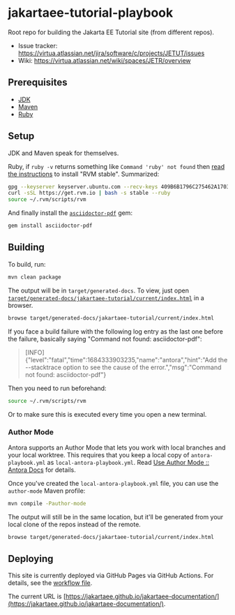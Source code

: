 # jakartaee-tutorial-playbook

Root repo for building the Jakarta EE Tutorial site (from different repos).

- Issue tracker: https://virtua.atlassian.net/jira/software/c/projects/JETUT/issues
- Wiki: https://virtua.atlassian.net/wiki/spaces/JETR/overview

## Prerequisites

- [JDK](https://jdk.java.net/)
- [Maven](https://maven.apache.org/)
- [Ruby](https://rvm.io/)

## Setup

JDK and Maven speak for themselves.

Ruby, if `ruby -v` returns something like `Command 'ruby' not found` then [read the instructions](https://rvm.io/rvm/install) to install "RVM stable".
Summarized:

```bash
gpg --keyserver keyserver.ubuntu.com --recv-keys 409B6B1796C275462A1703113804BB82D39DC0E3 7D2BAF1CF37B13E2069D6956105BD0E739499BDB
curl -sSL https://get.rvm.io | bash -s stable --ruby
source ~/.rvm/scripts/rvm
```

And finally install the [`asciidoctor-pdf`](https://rubygems.org/gems/asciidoctor-pdf) gem:

```bash
gem install asciidoctor-pdf
```

## Building

To build, run:

```bash
mvn clean package
```

The output will be in `target/generated-docs`.
To view, just open [`target/generated-docs/jakartaee-tutorial/current/index.html`](target/generated-docs/jakartaee-tutorial/current/index.html) in a browser.

```bash
browse target/generated-docs/jakartaee-tutorial/current/index.html
```

If you face a build failure with the following log entry as the last one before the failure, basically saying "Command not found: asciidoctor-pdf":

> [INFO] {"level":"fatal","time":1684333903235,"name":"antora","hint":"Add the --stacktrace option to see the cause of the error.","msg":"Command not found: asciidoctor-pdf"}

Then you need to run beforehand:

```bash
source ~/.rvm/scripts/rvm
```

Or to make sure this is executed every time you open a new terminal.

### Author Mode

Antora supports an Author Mode that lets you work with local branches and your local worktree.
This requires that you keep a local copy of `antora-playbook.yml` as `local-antora-playbook.yml`.
Read [Use Author Mode :: Antora Docs](https://docs.antora.org/antora/latest/playbook/author-mode/) for details. 

Once you've created the `local-antora-playbook.yml` file, you can use the `author-mode` Maven profile:

```bash
mvn compile -Pauthor-mode
```

The output will still be in the same location, but it'll be generated from your local clone of the repos instead of the remote.

```bash
browse target/generated-docs/jakartaee-tutorial/current/index.html
```

## Deploying

This site is currently deployed via GitHub Pages via GitHub Actions.
For details, see the [workflow file](.github/workflows/build-and-deploy.yml).

The current URL is [https://jakartaee.github.io/jakartaee-documentation/](https://jakartaee.github.io/jakartaee-documentation/).
